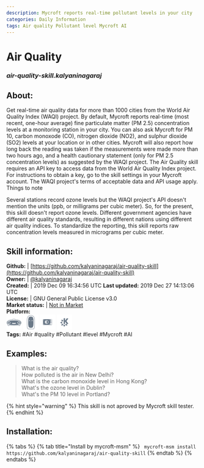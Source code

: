 ```yaml
--- 
description: Mycroft reports real-time pollutant levels in your city
categories: Daily Information   
tags: Air quality Pollutant level Mycroft AI   
---
```


# Air Quality  
### _air-quality-skill.kalyaninagaraj_  
## About:  
Get real-time air quality data for more than 1000 cities from
the World Air Quality Index (WAQI) project.
By default, Mycroft reports real-time (most recent,
one-hour average) fine particulate matter (PM 2.5) concentration
levels at a monitoring station in your city. You can also ask
Mycroft for PM 10, carbon monoxode (CO), nitrogen dioxide
(NO2), and sulphur dioxide (SO2) levels at
your location or in other cities. Mycroft will also report how
long back the reading was taken if the measurements were made more
than two hours ago, and a health cautionary statement (only for
PM 2.5 concentration levels) as suggested by the WAQI project.
The Air Quality skill requires an API key to access data from
the World Air Quality Index project. For instructions to obtain
a key, go to the skill settings in your Mycroft account. The
WAQI project's terms of acceptable data and API usage apply.
Things to note

Several stations record ozone levels but the WAQI project's
API doesn't mention the units (ppb, or milligrams per cubic meter).
So, for the present, this skill doesn't report ozone levels.
Different government agencies have different air quality standards,
resulting in different nations using different air quality indices. To
standardize the reporting, this skill reports raw concentration
levels measured in micrograms per cubic meter.


## Skill information:  
**Github:** | [https://github.com/kalyaninagaraj/air-quality-skill](https://github.com/kalyaninagaraj/air-quality-skill)  
**Owner:** | [@kalyaninagaraj](https://github.com/kalyaninagaraj)  
**Created:** | 2019 Dec 09 16:34:56 UTC  **Last updated:** 2019 Dec 27 14:13:06 UTC  
**License:** | GNU General Public License v3.0  
**Market status:** | [Not in Market](https://market.mycroft.ai/skill/)  
**Platform:**  
 ![](../.gitbook/assets/mark-1-icon.png)  ![](../.gitbook/assets/mark-2-icon.png)  ![](../.gitbook/assets/picroft-icon.png)  ![](../.gitbook/assets/kde.png)   
**Tags:** \#Air \#quality \#Pollutant \#level \#Mycroft \#AI   
## Examples:  
> What is the air quality?  
> How polluted is the air in New Delhi?  
> What is the carbon monoxide level in Hong Kong?  
> What's the ozone level in Dublin?  
> What's the PM 10 level in Portland?  
  
{% hint style="warning" %}
This skill is not aproved by Mycroft skill tester.
{% endhint %}
    
## Installation:  
{% tabs %}
{% tab title="Install by mycroft-msm" %}
``` mycroft-msm install https://github.com/kalyaninagaraj/air-quality-skill```
{% endtab %}
  {% endtabs %}
  